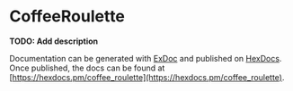 # CoffeeRoulette

**TODO: Add description**




Documentation can be generated with [ExDoc](https://github.com/elixir-lang/ex_doc)
and published on [HexDocs](https://hexdocs.pm). Once published, the docs can
be found at [https://hexdocs.pm/coffee_roulette](https://hexdocs.pm/coffee_roulette).

